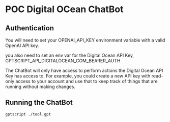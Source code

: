 # POC Digital OCean ChatBot

## Authentication

You will need to set your OPENAI_API_KEY environment variable with a valid OpenAI API key.

you also need to set an env var for the Digital Ocean API Key, GPTSCRIPT_API_DIGITALOCEAN_COM_BEARER_AUTH

The ChatBot will only have access to perform actions the Digital Ocean API Key has access to. For example, you could create a new API key with read-only access to your account and use that to keep track of things that are running without making changes.

## Running the ChatBot

```bash
gptscript ./tool.gpt
```
